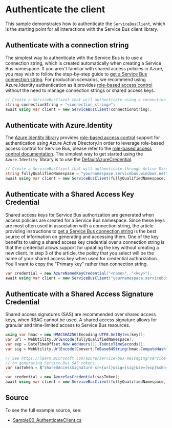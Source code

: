 # Authenticate the client

This sample demonstrates how to authenticate the `ServiceBusClient`, which is the starting point for all interactions with the Service Bus client library.

## Authenticate with a connection string

The simplest way to authenticate with the Service Bus is to use a connection string, which is created automatically when creating a Service Bus namespace. If you aren't familiar with shared access policies in Azure, you may wish to follow the step-by-step guide to [get a Service Bus connection string](https://docs.microsoft.com/azure/service-bus-messaging/service-bus-quickstart-topics-subscriptions-portal#get-the-connection-string). For production scenarios, we recommend using Azure.Identity authentication as it provides [role-based access control](https://docs.microsoft.com/azure/role-based-access-control/overview) without the need to manage connection strings or shared access keys.

```C# Snippet:ServiceBusAuthConnString
// Create a ServiceBusClient that will authenticate using a connection string
string connectionString = "<connection_string>";
await using var client = new ServiceBusClient(connectionString);
```

## Authenticate with Azure.Identity
The [Azure Identity library](https://github.com/Azure/azure-sdk-for-net/tree/main/sdk/identity/Azure.Identity/README.md) provides [role-based access control](https://docs.microsoft.com/azure/role-based-access-control/overview) support for authentication using Azure Active Directory.In order to leverage role-based access control for Service Bus, please refer to the [role-based access control documentation](https://docs.microsoft.com/azure/service-bus-messaging/service-bus-role-based-access-control). The simplest way to get started using the `Azure.Identity` `library is to use the [DefaultAzureCredential](https://learn.microsoft.com/en-us/dotnet/api/azure.identity.defaultazurecredential?view=azure-dotnet).

```C# Snippet:ServiceBusAuthAAD
// Create a ServiceBusClient that will authenticate through Active Directory
string fullyQualifiedNamespace = "yournamespace.servicebus.windows.net";
await using var client = new ServiceBusClient(fullyQualifiedNamespace, new DefaultAzureCredential());
```

## Authenticate with a Shared Access Key Credential

Shared access keys for Service Bus authorization are generated when access policies are created for a Service Bus namespace. Since these keys are most often used in association with a connection string, the article providing instructions to [get a Service Bus connection string](https://docs.microsoft.com/azure/service-bus-messaging/service-bus-quickstart-topics-subscriptions-portal#get-the-connection-string) is the best source of information on generating and accessing them. One of the key benefits to using a shared access key credential over a connection string is that the credential allows support for updating the key without creating a new client. In step 3 of the article, the policy that you select will be the name of your shared access key when used for credential authorization. You'll want to copy the "Primary key" rather than connection string.


```C# Snippet:ServiceBusAuthNamedKey
var credential = new AzureNamedKeyCredential("<name>", "<key>");
await using var client = new ServiceBusClient("yournamespace.servicebus.windows.net", credential);
```

## Authenticate with a Shared Access Signature Credential

Shared access signatures (SAS) are recommended over shared access keys, when RBAC cannot be used. A shared access signature allows for granular and time-limited access to Service Bus resources. 

```C# Snippet:ServiceBusAuthSasKey
using var hmac = new HMACSHA256(Encoding.UTF8.GetBytes(key));
var url = WebUtility.UrlEncode(fullyQualifiedNamespace);
var exp = DateTimeOffset.Now.AddHours(1).ToUnixTimeSeconds();
var sig = WebUtility.UrlEncode(Convert.ToBase64String(hmac.ComputeHash(Encoding.UTF8.GetBytes(url + "\n" + exp))));

// See https://learn.microsoft.com/azure/service-bus-messaging/service-bus-sas#generate-a-shared-access-signature-token for the authoritative documentation
// on generating Service Bus SAS tokens.
var sasToken = $"SharedAccessSignature sr={url}&sig={sig}&se={exp}&skn={keyName}";

var credential = new AzureSasCredential(sasToken);
await using var client = new ServiceBusClient(fullyQualifiedNamespace, credential);
```

## Source

To see the full example source, see:

* [Sample00_AuthenticateClient.cs](https://github.com/Azure/azure-sdk-for-net/blob/main/sdk/servicebus/Azure.Messaging.ServiceBus/tests/Samples/Sample00_AuthenticateClient.cs)
